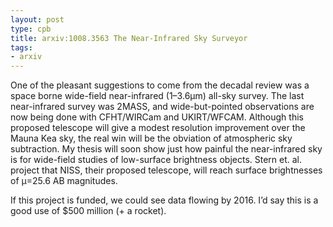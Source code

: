 ```yaml
---
layout: post
type: cpb
title: arxiv:1008.3563 The Near-Infrared Sky Surveyor
tags:
- arxiv
---
```

One of the pleasant suggestions to come from the decadal review was a space borne wide-field near-infrared (1–3.6µm) all-sky survey. The last near-infrared survey was 2MASS, and wide-but-pointed observations are now being done with CFHT/WIRCam and UKIRT/WFCAM. Although this proposed telescope will give a modest resolution improvement over the Mauna Kea sky, the real win will be the obviation of atmospheric sky subtraction. My thesis will soon show just how painful the near-infrared sky is for wide-field studies of low-surface brightness objects. Stern et. al. project that NISS, their proposed telescope, will reach surface brightnesses of µ=25.6 AB magnitudes.

If this project is funded, we could see data flowing by 2016. I’d say this is a good use of $500 million (+ a rocket).
